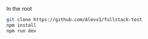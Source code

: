 In the root

   ```bash
 git clone https://github.com/Alevv1/fullstack-test
 npm install 
 npm run dev
